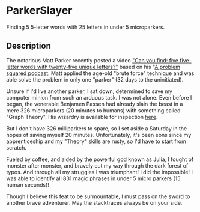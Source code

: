 # ParkerSlayer

Finding 5 5-letter words with 25 letters in under 5 microparkers.

## Description 

The notorious Matt Parker recently posted a video ["Can you find: five five-letter words with twenty-five unique letters?"](https://www.youtube.com/watch?v=_-AfhLQfb6w) based on his "[A problem squared podcast](https://aproblemsquared.libsyn.com/). Matt applied the age-old "brute force" technique and was able solve the problem in only one "parker" (32 days to the uninitiated).

Unsure if I'd live another parker, I sat down, determined to save my computer minion from such an arduous task. I was not alone. Even before I began, the venerable Benjamen Passen had already slain the beast in a mere 326 microparkers (20 minutes to humans) with something called "Graph Theory". His wizardry is available for inspection [here](https://gitlab.com/bpaassen/five_clique).

But I don't have 326 milliparkers to spare, so I set aside a Saturday in the hopes of saving myself 20 minutes. Unfortunately, it's been eons since my apprenticeship and my "Theory" skills are rusty, so I'd have to start from scratch.

Fueled by coffee, and aided by the powerful god known as Julia, I fought of monster after monster, and bravely cut my way through the dark forest of typos. And through all my struggles I was triumphant! I did the impossible! I was able to identify all 831 magic phrases in under 5 micro parkers (15 human secunds)!

Though I believe this feat to be surmountable, I must pass on the sword to another brave adventurer. May the stacktraces always be on your side.
